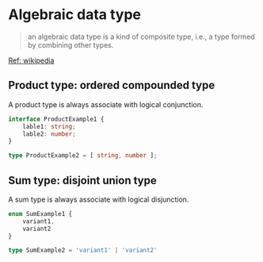 # Algebraic data type

> an algebraic data type is a kind of composite type, i.e., a type formed by combining other types.

[Ref: wikipedia](https://en.wikipedia.org/wiki/Algebraic_data_type)

## Product type: ordered compounded type

A product type is always associate with logical conjunction.

```typescript
interface ProductExample1 {
    lable1: string;
    lable2: number;
}

type ProductExample2 = [ string, number ];
```

## Sum type: disjoint union type

A sum type is always associate with logical disjunction.

```typescript
enum SumExample1 {
    variant1,
    variant2
}

type SumExample2 = 'variant1' | 'variant2'
```


